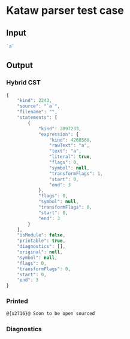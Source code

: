 # Kataw parser test case

## Input

`````js
`a`
`````

## Output

### Hybrid CST

```javascript
{
    "kind": 2243,
    "source": "`a`",
    "filename": "",
    "statements": [
        {
            "kind": 2097233,
            "expression": {
                "kind": 4260568,
                "rawText": "a",
                "text": "a",
                "literal": true,
                "flags": 0,
                "symbol": null,
                "transformFlags": 1,
                "start": 0,
                "end": 3
            },
            "flags": 0,
            "symbol": null,
            "transformFlags": 0,
            "start": 0,
            "end": 3
        }
    ],
    "isModule": false,
    "printable": true,
    "diagnostics": [],
    "original": null,
    "symbol": null,
    "flags": 0,
    "transformFlags": 0,
    "start": 0,
    "end": 3
}
```

### Printed

```javascript
@{x2716}@ Soon to be open sourced
```

### Diagnostics

```javascript

```

